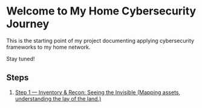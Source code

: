 # Welcome to My Home Cybersecurity Journey

This is the starting point of my project documenting applying cybersecurity frameworks to my home network.

Stay tuned!
## Steps
1. [Step 1 — Inventory & Recon: Seeing the Invisible
 (Mapping assets, understanding the lay of the land.)](chapters/01-charting-the-unknown.md)
